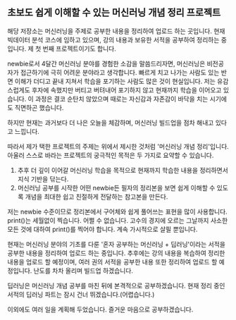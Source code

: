 ## 초보도 쉽게 이해할 수 있는 머신러닝 개념 정리 프로젝트

해당 저장소는 머신러닝을 주제로 공부한 내용을 정리하여 업로드 하는 곳입니다.
현재 빅데이터 분석 코스에 임하고 있으며, 강의 내용과 보유한 서적을 공부하여 정리하는 중입니다.
제 첫 번째 프로젝트이기도 합니다.

newbie로서 4달간 머신러닝 분야를 경험한 소감을 말씀드리자면, 머신러닝은 비전공자가 접근하기에 극히 어려운 분야라고 생각합니다.
빠르게 치고 나가는 사람도 있는 반면 이해가 더디고 끝내 지쳐서 학습을 포기하는 사람도 많은 것이 현실입니다.
저는 유감스럽게도 후자에 속했지만 버티고 버텨내어 포기하지 않고 현재까지 학습을 이어오고 있습니다.
이 과정은 결코 순탄치 않았으며 때로는 자신감과 자존감이 바닥을 치는 시기에도 직면하곤 했습니다.

하지만 현재는 과거보다 더 나은 오늘을 체감하며, 머신러닝 빌드업을 점차 해내고 있다고 느낍니다.

따라서 제가 택한 프로젝트의 주제는 위에서 제시한 것처럼 '머신러닝 개념 정리'입니다.
아울러 스스로 바라는 프로젝트의 궁극적인 목적은 두 가지로 요약할 수 있습니다.

1. 추후 더 깊이 이어갈 머신러닝 학습을 목적으로 현재까지 학습한 내용을 정리하면서 지식 기반을 닦는다.
2. 머신러닝 공부를 시작한 어떤 newbie든 필자의 정리본을 보면 쉽게 이해할 수 있도록 개념을 최대한 쉽고 친절하게 전달하는 참고본을 만든다.

저는 newbie 수준이므로 정리본에서 구어체와 쉽게 풀어쓰는 표현을 많이 사용합니다. print()는 세월없이 찍습니다.
어쩔 수 없습니다. 고수의 경지에 오르는 그날까지 사소한 모든 것에 대하여 print()를 찍어야 합니다. 계속 가시적으로 살필 뿐입니다.

현재는 머신러닝 분야의 기초를 다룬 '혼자 공부하는 머신러닝 + 딥러닝'이라는 서적을 공부한 내용을 정리하여 업로드 하는 중입니다.
추후에는 강의 내용을 복습하여 정리한 내용을 업로드 할 예정이며, 여러 권의 서적을 공부한 내용 또한 정리하여 업로드 할 예정입니다.
난도를 차차 올리며 빌드업 하겠습니다.

딥러닝은 머신러닝 개념 공부를 마친 뒤에 본격적으로 공부하겠습니다. 현재 정리 중인 서적의 딥러닝 파트는 잠시 건너 뛰겠습니다.(어렵습니다.)

이외에도 여러 일을 계획해 두었습니다. 즐거운 마음으로 공부하겠습니다.

